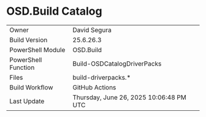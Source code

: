 ﻿# OSD.Build Catalog

| | |
|-|-|
| Owner | David Segura |
| Build Version | 25.6.26.3 |
| PowerShell Module | OSD.Build |
| PowerShell Function | Build-OSDCatalogDriverPacks |
| Files | build-driverpacks.* |
| Build Workflow | GitHub Actions |
| Last Update | Thursday, June 26, 2025 10:06:48 PM UTC |

